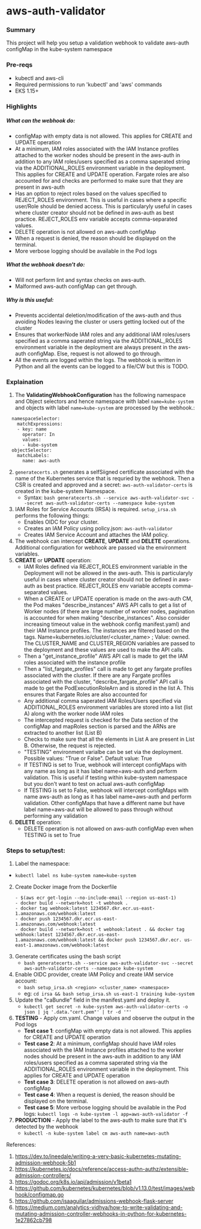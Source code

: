 # aws-auth-validator

### Summary
This project will help you setup a validation webhook to validate aws-auth configMap in the kube-system namespace

### Pre-reqs
- kubectl and aws-cli
- Required permissions to run 'kubectl' and 'aws' commands
- EKS 1.15+

### Highlights
##### What can the webhook do:
- configMap with empty data is not allowed. This applies for CREATE and UPDATE operation
- At a minimum, IAM roles associated with the IAM Instance profiles attached to the worker nodes should be present in the aws-auth in addition to any IAM roles/users specified as a comma saperated string via the ADDITIONAL_ROLES environment variable in the deployment. This applies for CREATE and UPDATE operation. Fargate roles are also accounted for and checks are performed to make sure that they are present in aws-auth
- Has an option to reject roles based on the values specified to REJECT_ROLES environment. This is useful in cases where a specific user/Role should be denied access. This is particularyly useful in cases where cluster creator should not be defined in aws-auth as best practice. REJECT_ROLES env variable accepts comma-separated values. 
- DELETE operation is not allowed on aws-auth configMap 
- When a request is denied, the reason should be displayed on the terminal.
- More verbose logging should be available in the Pod logs

##### What the webhook doesn't do:
- Will not perform lint and syntax checks on aws-auth. 
- Malformed aws-auth configMap can get through.

##### Why is this useful:
- Prevents accidental deletion/modification of the aws-auth and thus avoiding Nodes leaving the cluster or users getting locked out of the cluster
- Ensures that workerNode IAM roles and any additional IAM roles/users specified as a comma saperated string via the ADDITIONAL_ROLES environment variable in the deployment are always present in the aws-auth configMap. Else, request is not allowed to go through.
- All the events are logged within the logs. The webhook is written in Python and all the events can be logged to a file/CW but this is TODO. 

### Explaination

1. The **ValidatingWebhookConfiguration** has the following namespace and Object selectors and hence namespace with label `name=kube-system` and objects with label `name=kube-system` are processed by the webhook.:
```
  namespaceSelector:
    matchExpressions:
    - key: name
      operator: In
      values:
      - kube-system
  objectSelector:
    matchLabels:
      name: aws-auth      
```
2. `generatecerts.sh` generates a selfSiigned certificate associated with the name of the Kubernetes service that is requried by the webhook. Then a CSR is created and approved and a secret: `aws-auth-validator-certs` is created in the kube-system Namespace.
    - Syntax: `bash generatecerts.sh --service aws-auth-validator-svc --secret aws-auth-validator-certs --namespace kube-system`
3. IAM Roles for Service Accounts (IRSA) is required. `setup_irsa.sh` performs the following things:
    - Enables OIDC for your cluster.
    - Creates an IAM Policy using policy.json: `aws-auth-validator`
    - Creates IAM Service Account and attaches the IAM policy.
4. The webhook can intercept **CREATE**, **UPDATE** and **DELETE** operations. Additional configuration for webhook are passed via the environment variables.
5. **CREATE** or **UPDATE** operation:
    - IAM Roles defined via REJECT_ROLES environment variable in the Deployment will not be allowed in the aws-auth. This is particularyly useful in cases where cluster creator should not be defined in aws-auth as best practice. REJECT_ROLES env variable accepts comma-separated values. 
    - When a CREATE or UPDATE operation is made on the aws-auth CM, the Pod makes "describe_instances" AWS API calls to get a list of Worker nodes (if there are large number of worker nodes, pagination is accounted for when making "describe_instances". Also consider increasing timeout value in the webhook config manifest.yaml) and their IAM Instance profiles. The instances are filtered based on the tags. Name=kubernetes.io/cluster/<cluster_name> ; Value: owned. The CLUSTER_NAME and CLUSTER_REGION variables are passed to the deployment and  these values are used to make the API calls.
    - Then a "get_instance_profile" AWS API call is made to get the IAM roles associated with the instance profile
    - Then a "list_fargate_profiles" call is made to get any fargate profiles associated with the cluster. If there are any Fargate profiles associated with the cluster, "describe_fargate_profile" API call is made to get the PodExecutionRoleArn and is stored in the list A. This ensures that Fargate Roles are also accounted for
    - Any additional comma saperated IAM Roles/Users specified via ADDITIONAL_ROLES environment variables are stored into a list (list A) along with the worker node IAM roles
    - The intercepted request is checked for the Data section of the configMap and mapRoles section is parsed and the ARNs are extracted to another list (List B)
    - Checks to make sure that all the elements in List A are present in List B. Otherwise, the request is rejected.
    - "TESTING" environment varialbe can be set via the deployment. Possible values: "True or False". Default value: True
    - If TESTING is set to True, webhook will intercept configMaps with any name as long as it has label name=aws-auth and perform validation. This is useful if testing within kube-system     namespace but you don't want to test on actual aws-auth configMap  
    - If TESTING is set to False, webhook will intercept configMaps with name aws-auth as long as it has label name=aws-auth and perform validation. Other configMaps that have a different name but have label name=aws-aut will be allowed to pass through without performing any validation
6. **DELETE** operation:
    - DELETE operation is not allowed on aws-auth configMap even when TESTING is set to True

### Steps to setup/test:
1. Label the namespace:
- `kubectl label ns kube-system name=kube-system`
2. Create Docker image from the Dockerfile
    ```
    - $(aws ecr get-login --no-include-email --region us-east-1)
    - docker build --network=host -t webhook .
    - docker tag webhook:latest 1234567.dkr.ecr.us-east-1.amazonaws.com/webhook:latest
    - docker push 1234567.dkr.ecr.us-east-1.amazonaws.com/webhook:latest
    - docker build --network=host -t webhook:latest . && docker tag webhook:latest 1234567.dkr.ecr.us-east-1.amazonaws.com/webhook:latest && docker push 1234567.dkr.ecr. us-east-1.amazonaws.com/webhook:latest
    ```
3. Generate certificates using the bash script
    - `bash generatecerts.sh --service aws-auth-validator-svc --secret aws-auth-validator-certs --namespace kube-system`
4. Enable OIDC provider, create IAM Policy and create IAM service account:
    - `bash setup_irsa.sh <region> <cluster_name> <namespace>`
    - eg: `cd irsa && bash setup_irsa.sh us-east-1 training kube-system`
4. Update the "caBundle" field in the manifest.yaml and deploy it.
    - `kubectl get secret -n kube-system aws-auth-validator-certs -o json | jq '.data."cert.pem"' | tr -d '"'`
5. **TESTING** - Apply cm.yaml. Change values and observe the output in the Pod logs
    - **Test case 1**: configMap with empty data is not allowed. This applies for CREATE and UPDATE operation
    - **Test case 2**: At a minimum, configMap should have IAM roles associated with the IAM Instance profiles attached to the worker nodes should be present in the aws-auth in addition to    any IAM roles/users specified as a comma saperated string via the ADDITIONAL_ROLES environment variable in the deployment. This applies for CREATE and UPDATE operation
    - **Test case 3**: DELETE operation is not allowed on aws-auth configMap 
    - **Test case 4**: When a request is denied, the reason should be displayed on the terminal.
    - **Test case 5**: More verbose logging should be available in the Pod logs: `kubectl logs -n kube-system -l app=aws-auth-validator -f`
6. **PRODUCTION** - Apply the label to the aws-auth to make sure that it's detected by the webhook
    - `kubectl -n kube-system label cm aws-auth name=aws-auth`


References: 
1. https://dev.to/ineedale/writing-a-very-basic-kubernetes-mutating-admission-webhook-5b1
2. https://kubernetes.io/docs/reference/access-authn-authz/extensible-admission-controllers/
3. https://godoc.org/k8s.io/api/admission/v1beta1
4. https://github.com/kubernetes/kubernetes/blob/v1.13.0/test/images/webhook/configmap.go
5. https://github.com/isaaguilar/admissions-webhook-flask-server
6. https://medium.com/analytics-vidhya/how-to-write-validating-and-mutating-admission-controller-webhooks-in-python-for-kubernetes-1e27862cb798


